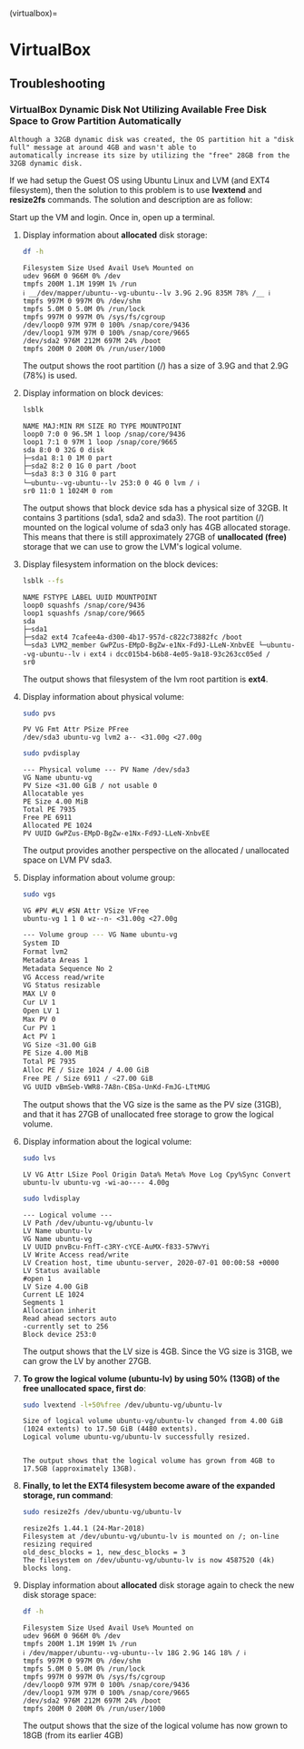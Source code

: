 (virtualbox)=
# VirtualBox

## Troubleshooting

### VirtualBox Dynamic Disk Not Utilizing Available Free Disk Space to Grow Partition Automatically

```{caution} *Error Description*
Although a 32GB dynamic disk was created, the OS partition hit a "disk full" message at around 4GB and wasn't able to
automatically increase its size by utilizing the "free" 28GB from the 32GB dynamic disk.
```

If we had setup the Guest OS using Ubuntu Linux and LVM (and EXT4 filesystem), then the solution to this problem is to
use __lvextend__ and __resize2fs__ commands. The solution and description are as follow:

Start up the VM and login. Once in, open up a terminal.

1. Display information about __allocated__ disk storage:

   ```bash
   df -h
   ```
   
   ```text
   Filesystem Size Used Avail Use% Mounted on
   udev 966M 0 966M 0% /dev
   tmpfs 200M 1.1M 199M 1% /run
   ℹ️ __/dev/mapper/ubuntu--vg-ubuntu--lv 3.9G 2.9G 835M 78% /__ ℹ️
   tmpfs 997M 0 997M 0% /dev/shm
   tmpfs 5.0M 0 5.0M 0% /run/lock
   tmpfs 997M 0 997M 0% /sys/fs/cgroup
   /dev/loop0 97M 97M 0 100% /snap/core/9436
   /dev/loop1 97M 97M 0 100% /snap/core/9665
   /dev/sda2 976M 212M 697M 24% /boot
   tmpfs 200M 0 200M 0% /run/user/1000
   ```

   The output shows the root partition (/) has a size of 3.9G and that 2.9G (78%) is used.

2. Display information on block devices:

   ```bash
   lsblk
   ```

   ```text
   NAME MAJ:MIN RM SIZE RO TYPE MOUNTPOINT
   loop0 7:0 0 96.5M 1 loop /snap/core/9436
   loop1 7:1 0 97M 1 loop /snap/core/9665
   sda 8:0 0 32G 0 disk
   ├─sda1 8:1 0 1M 0 part
   ├─sda2 8:2 0 1G 0 part /boot
   └─sda3 8:3 0 31G 0 part
   └─ubuntu--vg-ubuntu--lv 253:0 0 4G 0 lvm / ℹ️
   sr0 11:0 1 1024M 0 rom
   ```

   The output shows that block device sda has a physical size of 32GB. It contains 3 partitions (sda1, sda2 and sda3).
   The root partition (/) mounted on the logical volume of sda3 only has 4GB allocated storage. This means that there is
   still approximately 27GB of __unallocated (free)__ storage that we can use to grow the LVM's logical volume.

3. Display filesystem information on the block devices:

   ```bash
   lsblk --fs
   ```
   
   ```text
   NAME FSTYPE LABEL UUID MOUNTPOINT
   loop0 squashfs /snap/core/9436
   loop1 squashfs /snap/core/9665
   sda
   ├─sda1
   ├─sda2 ext4 7cafee4a-d300-4b17-957d-c822c73882fc /boot
   └─sda3 LVM2_member GwPZus-EMpD-BgZw-e1Nx-Fd9J-LLeN-XnbvEE └─ubuntu--vg-ubuntu--lv ℹ️ ext4 ℹ️ dcc015b4-b6b8-4e05-9a18-93c263cc05ed /
   sr0
   ```
   
   The output shows that filesystem of the lvm root partition is __ext4__.

4. Display information about physical volume:

   ```bash
   sudo pvs
   ```
   
   ```text
   PV VG Fmt Attr PSize PFree
   /dev/sda3 ubuntu-vg lvm2 a-- <31.00g <27.00g
   ```
   
   ```bash
   sudo pvdisplay
   ```
   
   ```text
   --- Physical volume --- PV Name /dev/sda3
   VG Name ubuntu-vg
   PV Size <31.00 GiB / not usable 0
   Allocatable yes
   PE Size 4.00 MiB
   Total PE 7935
   Free PE 6911
   Allocated PE 1024
   PV UUID GwPZus-EMpD-BgZw-e1Nx-Fd9J-LLeN-XnbvEE
   ```
   
   The output provides another perspective on the allocated / unallocated space on LVM PV sda3.

5. Display information about volume group:

   ```bash
   sudo vgs
   ```
   
   ```text
   VG #PV #LV #SN Attr VSize VFree
   ubuntu-vg 1 1 0 wz--n- <31.00g <27.00g
   ```
   
   ```bash
   --- Volume group --- VG Name ubuntu-vg
   System ID
   Format lvm2
   Metadata Areas 1
   Metadata Sequence No 2
   VG Access read/write
   VG Status resizable
   MAX LV 0
   Cur LV 1
   Open LV 1
   Max PV 0
   Cur PV 1
   Act PV 1
   VG Size <31.00 GiB
   PE Size 4.00 MiB
   Total PE 7935
   Alloc PE / Size 1024 / 4.00 GiB
   Free PE / Size 6911 / <27.00 GiB
   VG UUID vBmSeb-VWR8-7A8n-CBSa-UnKd-FmJG-LTtMUG
   ```
   
   The output shows that the VG size is the same as the PV size (31GB), and that it has 27GB of unallocated free storage
   to grow the logical volume.

6. Display information about the logical volume:

   ```bash
   sudo lvs
   ```
   
   ```text
   LV VG Attr LSize Pool Origin Data% Meta% Move Log Cpy%Sync Convert
   ubuntu-lv ubuntu-vg -wi-ao---- 4.00g
   ```
   
   ```bash
   sudo lvdisplay
   ```
   
   ```text
   --- Logical volume ---
   LV Path /dev/ubuntu-vg/ubuntu-lv
   LV Name ubuntu-lv
   VG Name ubuntu-vg
   LV UUID pnvBcu-FnfT-c3RY-cYCE-AuMX-f833-57WvYi
   LV Write Access read/write
   LV Creation host, time ubuntu-server, 2020-07-01 00:00:58 +0000
   LV Status available
   #open 1
   LV Size 4.00 GiB
   Current LE 1024
   Segments 1
   Allocation inherit
   Read ahead sectors auto
   -currently set to 256
   Block device 253:0
   ```
   
   The output shows that the LV size is 4GB. Since the VG size is 31GB, we can grow the LV by another 27GB.

7. __To grow the logical volume (ubuntu-lv) by using 50% (13GB) of the free unallocated space, first do__:

   ```bash
   sudo lvextend -l+50%free /dev/ubuntu-vg/ubuntu-lv
   ```
   
   ```text
   Size of logical volume ubuntu-vg/ubuntu-lv changed from 4.00 GiB (1024 extents) to 17.50 GiB (4480 extents).
   Logical volume ubuntu-vg/ubuntu-lv successfully resized.
   
   
   The output shows that the logical volume has grown from 4GB to 17.5GB (approximately 13GB).
   ```
   
8. __Finally, to let the EXT4 filesystem become aware of the expanded storage, run command__:

   ```bash
   sudo resize2fs /dev/ubuntu-vg/ubuntu-lv
   ```
   
   ```text
   resize2fs 1.44.1 (24-Mar-2018)
   Filesystem at /dev/ubuntu-vg/ubuntu-lv is mounted on /; on-line resizing required
   old_desc_blocks = 1, new_desc_blocks = 3
   The filesystem on /dev/ubuntu-vg/ubuntu-lv is now 4587520 (4k) blocks long.
   ```
   
9. Display information about __allocated__ disk storage again to check the new disk storage space:

   ```bash
   df -h
   ```
   
   ```text
   Filesystem Size Used Avail Use% Mounted on
   udev 966M 0 966M 0% /dev
   tmpfs 200M 1.1M 199M 1% /run
   ℹ️ /dev/mapper/ubuntu--vg-ubuntu--lv 18G 2.9G 14G 18% / ℹ️
   tmpfs 997M 0 997M 0% /dev/shm
   tmpfs 5.0M 0 5.0M 0% /run/lock
   tmpfs 997M 0 997M 0% /sys/fs/cgroup
   /dev/loop0 97M 97M 0 100% /snap/core/9436
   /dev/loop1 97M 97M 0 100% /snap/core/9665
   /dev/sda2 976M 212M 697M 24% /boot
   tmpfs 200M 0 200M 0% /run/user/1000
   ```
   
   The output shows that the size of the logical volume has now grown to 18GB (from its earlier 4GB)
